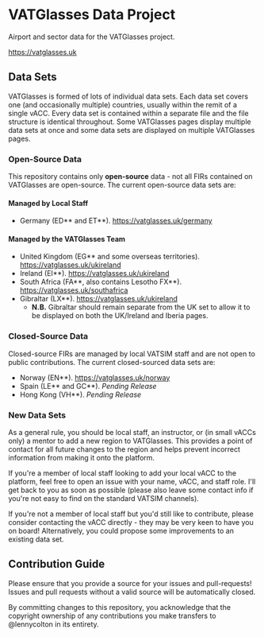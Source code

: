 # VATGlasses Data Project
Airport and sector data for the VATGlasses project.

https://vatglasses.uk

## Data Sets
VATGlasses is formed of lots of individual data sets. Each data set covers one (and occasionally multiple) countries, usually within the remit of a single vACC. Every data set is contained within a separate file and the file structure is identical throughout. Some VATGlasses pages display multiple data sets at once and some data sets are displayed on multiple VATGlasses pages.

### Open-Source Data
This repository contains only **open-source** data - not all FIRs contained on VATGlasses are open-source. The current open-source data sets are:

#### Managed by Local Staff
- Germany (ED** and ET**). https://vatglasses.uk/germany

#### Managed by the VATGlasses Team
- United Kingdom (EG** and some overseas territories). https://vatglasses.uk/ukireland
- Ireland (EI**). https://vatglasses.uk/ukireland
- South Africa (FA**, also contains Lesotho FX**). https://vatglasses.uk/southafrica
- Gibraltar (LX**). https://vatglasses.uk/ukireland
  - **N.B.** Gibraltar should remain separate from the UK set to allow it to be displayed on both the UK/Ireland and Iberia pages.

### Closed-Source Data
Closed-source FIRs are managed by local VATSIM staff and are not open to public contributions. The current closed-sourced data sets are:

- Norway (EN**). https://vatglasses.uk/norway
- Spain (LE** and GC**). _Pending Release_
- Hong Kong (VH**). _Pending Release_

### New Data Sets
As a general rule, you should be local staff, an instructor, or (in small vACCs only) a mentor to add a new region to VATGlasses. This provides a point of contact for all future changes to the region and helps prevent incorrect information from making it onto the platform.

If you're a member of local staff looking to add your local vACC to the platform, feel free to open an issue with your name, vACC, and staff role. I'll get back to you as soon as possible (please also leave some contact info if you're not easy to find on the standard VATSIM channels). 

If you're not a member of local staff but you'd still like to contribute, please consider contacting the vACC directly - they may be very keen to have you on board! Alternatively, you could propose some improvements to an existing data set.

## Contribution Guide
Please ensure that you provide a source for your issues and pull-requests! Issues and pull requests without a valid source will be automatically closed.

By committing changes to this repository, you acknowledge that the copyright ownership of any contributions you make transfers to @lennycolton in its entirety.
